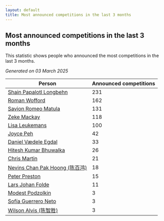 ```yaml
---
layout: default
title: Most announced competitions in the last 3 months
---
```

## Most announced competitions in the last 3 months
This statistic shows people who announced the most competitions in the last 3 months.

*Generated on 03 March 2025*

| Person | Announced competitions |
| --- | --- |
| [Shain Papalotl Longbehn](https://www.worldcubeassociation.org/persons/2020LONG05) | 231 |
| [Roman Wofford](https://www.worldcubeassociation.org/persons/2017WOFF01) | 162 |
| [Savion Romeo Matula](https://www.worldcubeassociation.org/persons/2019MATU03) | 131 |
| [Zeke Mackay](https://www.worldcubeassociation.org/persons/2015MACK06) | 118 |
| [Lisa Leukemans](https://www.worldcubeassociation.org/persons/2021LEUK01) | 100 |
| [Joyce Peh](https://www.worldcubeassociation.org/persons/2017PEHJ01) | 42 |
| [Daniel Vædele Egdal](https://www.worldcubeassociation.org/persons/2013EGDA01) | 33 |
| [Hitesh Kumar Bhuwalka](https://www.worldcubeassociation.org/persons/2022BHUW01) | 26 |
| [Chris Martin](https://www.worldcubeassociation.org/persons/2013MART03) | 21 |
| [Nevins Chan Pak Hoong (陈百鸿)](https://www.worldcubeassociation.org/persons/2010CHAN20) | 18 |
| [Peter Preston](https://www.worldcubeassociation.org/persons/2017PRES02) | 15 |
| [Lars Johan Folde](https://www.worldcubeassociation.org/persons/2018FOLD01) | 11 |
| [Modest Podzolkin](https://www.worldcubeassociation.org/persons/2017PODZ01) | 3 |
| [Sofía Guerrero Neto](https://www.worldcubeassociation.org/persons/2017NETO02) | 3 |
| [Wilson Alvis (陈智胜)](https://www.worldcubeassociation.org/persons/2011ALVI01) | 3 |
